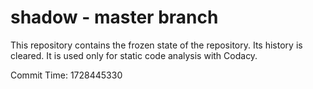 # shadow - master branch

This repository contains the frozen state of the repository.
Its history is cleared. It is used only for static code
analysis with Codacy.

Commit Time: 1728445330